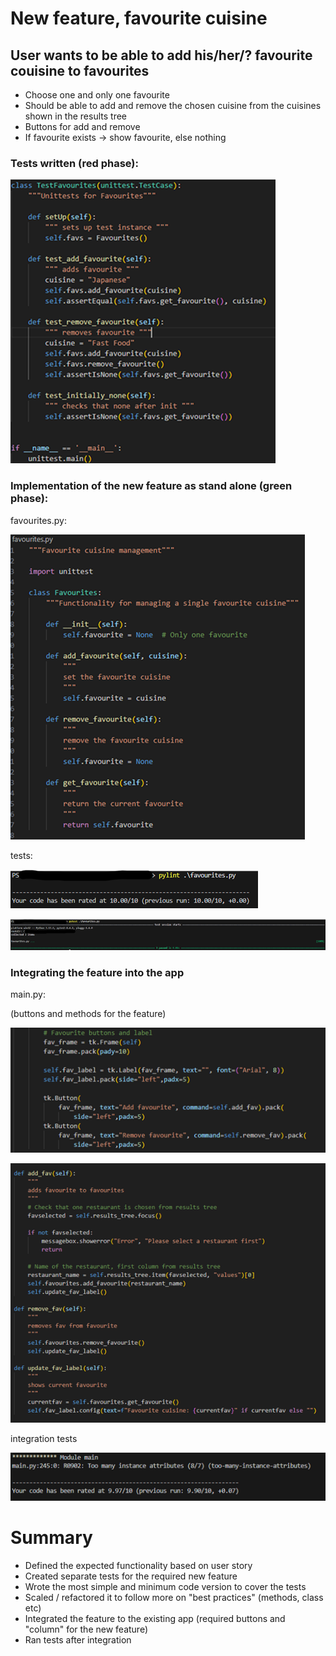 # New feature, favourite cuisine

## User wants to be able to add his/her/? favourite couisine to favourites
- Choose one and only one favourite
- Should be able to add and remove the chosen cuisine from the cuisines shown in the results tree
- Buttons for add and remove
- If favourite exists -> show favourite, else nothing

### Tests written (red phase):

![Tests](img/tests.png)

### Implementation of the new feature as stand alone (green phase):

favourites.py:

![Feature](img/feature.png)

tests:

![Feature test pylint](img/pylint_test.png)

![Feature test pytest](img/pytest.png)

### Integrating the feature into the app

main.py:

(buttons and methods for the feature)

![UI buttons](img/buttons.png)

![UI button functions](img/buttonfunctions.png)

integration tests

![Integration tests pylint](img/main_pylint.png)

# Summary

- Defined the expected functionality based on user story
- Created separate tests for the required new feature
- Wrote the most simple and minimum code version to cover the tests
- Scaled / refactored it to follow more on "best practices" (methods, class etc)
- Integrated the feature to the existing app (required buttons and "column" for the new feature)
- Ran tests after integration






    





